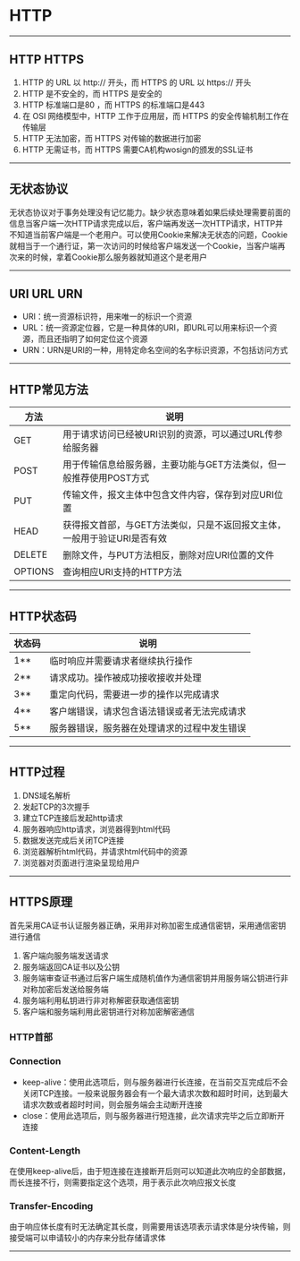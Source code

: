 # HTTP

---

## HTTP HTTPS

1. HTTP 的 URL 以 http:// 开头，而 HTTPS 的 URL 以 https:// 开头
2. HTTP 是不安全的，而 HTTPS 是安全的
3. HTTP 标准端口是80 ，而 HTTPS 的标准端口是443
4. 在 OSI 网络模型中，HTTP 工作于应用层，而 HTTPS 的安全传输机制工作在传输层
5. HTTP 无法加密，而 HTTPS 对传输的数据进行加密
6. HTTP 无需证书，而 HTTPS 需要CA机构wosign的颁发的SSL证书

---

## 无状态协议

无状态协议对于事务处理没有记忆能力。缺少状态意味着如果后续处理需要前面的信息当客户端一次HTTP请求完成以后，客户端再发送一次HTTP请求，HTTP并不知道当前客户端是一个老用户。可以使用Cookie来解决无状态的问题，Cookie就相当于一个通行证，第一次访问的时候给客户端发送一个Cookie，当客户端再次来的时候，拿着Cookie那么服务器就知道这个是老用户

---

## URI URL URN

- URI：统一资源标识符，用来唯一的标识一个资源
- URL：统一资源定位器，它是一种具体的URI，即URL可以用来标识一个资源，而且还指明了如何定位这个资源
- URN：URN是URI的一种，用特定命名空间的名字标识资源，不包括访问方式

---

## HTTP常见方法

方法|说明
-|-
GET|用于请求访问已经被URI识别的资源，可以通过URL传参给服务器
POST|用于传输信息给服务器，主要功能与GET方法类似，但一般推荐使用POST方式
PUT|传输文件，报文主体中包含文件内容，保存到对应URI位置
HEAD|获得报文首部，与GET方法类似，只是不返回报文主体，一般用于验证URI是否有效
DELETE|删除文件，与PUT方法相反，删除对应URI位置的文件
OPTIONS|查询相应URI支持的HTTP方法

---

## HTTP状态码

状态码|说明
-|-
1**|临时响应并需要请求者继续执行操作
2**|请求成功。操作被成功接收接收并处理
3**|重定向代码，需要进一步的操作以完成请求
4**|客户端错误，请求包含语法错误或者无法完成请求
5**|服务器错误，服务器在处理请求的过程中发生错误

---

## HTTP过程

1. DNS域名解析
2. 发起TCP的3次握手
3. 建立TCP连接后发起http请求
4. 服务器响应http请求，浏览器得到html代码
5. 数据发送完成后关闭TCP连接
6. 浏览器解析html代码，并请求html代码中的资源
7. 浏览器对页面进行渲染呈现给用户

---

## HTTPS原理

首先采用CA证书认证服务器正确，采用非对称加密生成通信密钥，采用通信密钥进行通信

1. 客户端向服务端发送请求
2. 服务端返回CA证书以及公钥
3. 服务端审查证书通过后客户端生成随机值作为通信密钥并用服务端公钥进行非对称加密后发送给服务端
4. 服务端利用私钥进行非对称解密获取通信密钥
5. 客户端和服务端利用此密钥进行对称加密解密通信

### HTTP首部

### Connection

- keep-alive：使用此选项后，则与服务器进行长连接，在当前交互完成后不会关闭TCP连接。一般来说服务器会有一个最大请求次数和超时时间，达到最大请求次数或者超时时间，则会服务端会主动断开连接
- close：使用此选项后，则与服务器进行短连接，此次请求完毕之后立即断开连接

### Content-Length

在使用keep-alive后，由于短连接在连接断开后则可以知道此次响应的全部数据，而长连接不行，则需要指定这个选项，用于表示此次响应报文长度

### Transfer-Encoding

由于响应体长度有时无法确定其长度，则需要用该选项表示请求体是分块传输，则接受端可以申请较小的内存来分批存储请求体

---
